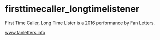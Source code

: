 # firsttimecaller_longtimelistener

First Time Caller, Long Time Lister is a 2016 performance by Fan Letters.

www.fanletters.info

